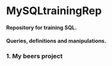# MySQLtrainingRep

#### Repository for training SQL.  
#### Queries, definitions and manipulations.

### 1. My beers project
